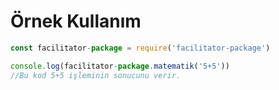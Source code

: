 # Örnek Kullanım

```js
const facilitator-package = require('facilitator-package')

console.log(facilitator-package.matematik('5+5'))
//Bu kod 5+5 işleminin sonucunu verir.
```
